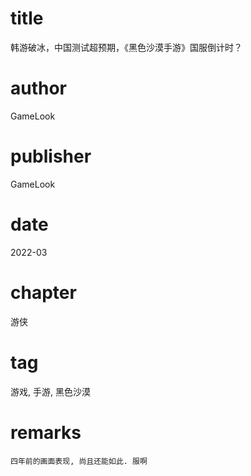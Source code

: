 # title
韩游破冰，中国测试超预期，《黑色沙漠手游》国服倒计时？

# author
GameLook

# publisher
GameLook

# date
2022-03

# chapter
游侠

# tag
游戏, 手游, 黑色沙漠

# remarks
`四年前的画面表现, 尚且还能如此. 服啊`
